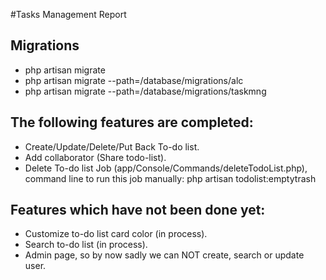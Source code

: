 #Tasks Management Report

## Migrations
- php artisan migrate
- php artisan migrate --path=/database/migrations/alc
- php artisan migrate --path=/database/migrations/taskmng

## The following features are completed:
- Create/Update/Delete/Put Back To-do list.
- Add collaborator (Share todo-list).
- Delete To-do list Job (app/Console/Commands/deleteTodoList.php), command line to run this job manually: php artisan todolist:emptytrash

## Features which have not been done yet:
- Customize to-do list card color (in process).
- Search to-do list (in process).
- Admin page, so by now sadly we can NOT create, search or update user.

